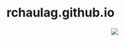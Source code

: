 # rchaulag.github.io


<div id="header" align="center">
<img src ="https://media.giphy.com/media/v1.Y2lkPTc5MGI3NjExNm12YWpoeGw5aHdjb2xlaXIwanUxb3hzazc1Zmhjcmc2MmswYnUwZiZlcD12MV9pbnRlcm5hbF9naWZfYnlfaWQmY3Q9Zw/xznyPebL28X5u/giphy.gif"/>
 
</div>
